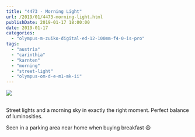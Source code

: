 ```yaml
---
title: "4473 - Morning Light"
url: /2019/01/4473-morning-light.html
publishDate: 2019-01-17 18:00:00
date: 2019-01-17
categories: 
  - "olympus-m-zuiko-digital-ed-12-100mm-f4-0-is-pro"
tags: 
  - "austria"
  - "carinthia"
  - "karnten"
  - "morning"
  - "street-light"
  - "olympus-om-d-e-m1-mk-ii"
---
```

<div class="container">
<div class="center"><a target="_blank" href="https://d25zfm9zpd7gm5.cloudfront.net/1200x1200/2017/20171027_075657_lr.jpg"><img class="webfeedsFeaturedVisual" src="https://d25zfm9zpd7gm5.cloudfront.net/0600x0600/2017/20171027_075657_lr.jpg" /></a></div>
</div>
<br />

Street lights and a morning sky in exactly the right moment. Perfect
balance of luminosities.
 
Seen in a parking area near home when buying breakfast :smiley:
